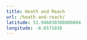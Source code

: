 ```yaml
---
title: Heath and Reach
url: /heath-and-reach/
latitude: 51.946030300000004
longitude: -0.6571036
---
```

